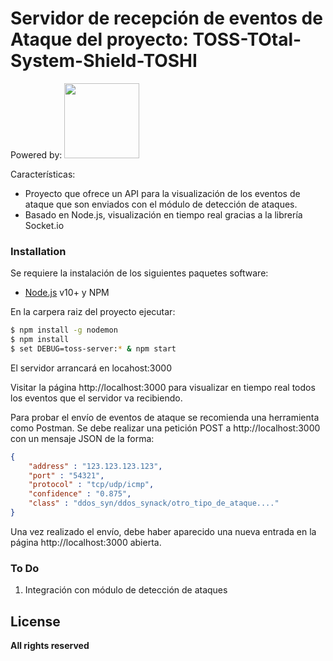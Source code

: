 # Servidor de recepción de eventos de Ataque del proyecto: TOSS-TOtal-System-Shield-TOSHI

Powered by: <a href="http://gisai.upm.es/en/home/" target="_blank"><img src="http://gisai.upm.es/wp-content/uploads/logo_gisai_v2.png" height="120"></a>

Características:

  - Proyecto que ofrece un API para la visualización de los eventos de ataque que son enviados con el módulo de detección de ataques.
  - Basado en Node.js, visualización en tiempo real gracias a la librería Socket.io

### Installation

Se requiere la instalación de los siguientes paquetes software:
-  [Node.js](https://nodejs.org/) v10+ y NPM

En la carpera raiz del proyecto ejecutar:
```sh
$ npm install -g nodemon
$ npm install
$ set DEBUG=toss-server:* & npm start
```
El servidor arrancará en locahost:3000

Visitar la página http://localhost:3000 para visualizar en tiempo real todos los eventos que el servidor va recibiendo.

Para probar el envío de eventos de ataque se recomienda una herramienta como Postman. Se debe realizar una petición POST a http://localhost:3000 con un mensaje JSON de la forma:

```json
{
    "address" : "123.123.123.123",
    "port" : "54321",
    "protocol" : "tcp/udp/icmp",
    "confidence" : "0.875",
    "class" : "ddos_syn/ddos_synack/otro_tipo_de_ataque...."
}
```

Una vez realizado el envío, debe haber aparecido una nueva entrada en la página http://localhost:3000 abierta.

### To Do

1. Integración con módulo de detección de ataques


License
----


**All rights reserved**
